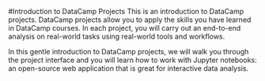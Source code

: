 #Introduction to DataCamp Projects
This is an introduction to DataCamp projects. DataCamp projects allow you to apply the skills you have learned in DataCamp courses. In each project, you will carry out an end-to-end analysis on real-world tasks using real-world tools and workflows.

In this gentle introduction to DataCamp projects, we will walk you through the project interface and you will learn how to work with Jupyter notebooks: an open-source web application that is great for interactive data analysis.
